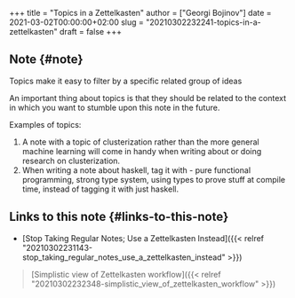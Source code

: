 +++
title = "Topics in a Zettelkasten"
author = ["Georgi Bojinov"]
date = 2021-03-02T00:00:00+02:00
slug = "20210302232241-topics-in-a-zettelkasten"
draft = false
+++

## Note {#note}

Topics make it easy to filter by a specific related group of ideas

An important thing about topics is that they should be related to the context in which you want to stumble upon this note in the future.

Examples of topics:

1.  A note with a topic of clusterization rather than the more general machine learning will come in handy when writing about or doing research on clusterization.
2.  When writing a note about haskell, tag it with - pure functional programming, strong type system, using types
    to prove stuff at compile time, instead of tagging it with just haskell.


## Links to this note {#links-to-this-note}

-   [Stop Taking Regular Notes; Use a Zettelkasten Instead]({{< relref "20210302231143-stop_taking_regular_notes_use_a_zettelkasten_instead" >}})

> [Simplistic view of Zettelkasten workflow]({{< relref "20210302232348-simplistic_view_of_zettelkasten_workflow" >}})
